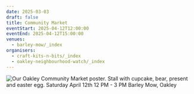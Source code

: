 ```yaml
---
date: 2025-03-03
draft: false
title: Community Market
eventStart: 2025-04-12T12:00:00
eventEnd: 2025-04-12T15:00:00
venues:
  - barley-mow/_index
organisers:
  - craft-kits-n-bits/_index
  - oakley-neighbourhood-watch/_index
---
```

![Our Oakley Community Market poster. Stall with cupcake, bear, present and easter egg. Saturday April 12th 12 PM - 3 PM Barley Mow, Oakley](/images/uploads/poster-market.jpg "Our Oakley Community Market")
